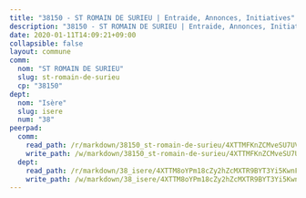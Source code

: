 ```yaml
---
title: "38150 - ST ROMAIN DE SURIEU | Entraide, Annonces, Initiatives"
description: "38150 - ST ROMAIN DE SURIEU | Entraide, Annonces, Initiatives"
date: 2020-01-11T14:09:21+09:00
collapsible: false
layout: commune
comm:
  nom: "ST ROMAIN DE SURIEU"
  slug: st-romain-de-surieu
  cp: "38150"
dept:
  nom: "Isère"
  slug: isere
  num: "38"
peerpad:
  comm:
    read_path: /r/markdown/38150_st-romain-de-surieu/4XTTMFKnZCMveSU7UVWjDHSMNmxZVZmoBDeMusGaV6VvVEthR
    write_path: /w/markdown/38150_st-romain-de-surieu/4XTTMFKnZCMveSU7UVWjDHSMNmxZVZmoBDeMusGaV6VvVEthR-K3TgUwUaSfQ5DZgZe7MXopB9yrm6m4kD3U7dab6Wv49EZ54w8Q6Vtss3ThAe9ejS1XWfCk5ZV5vQMREiCUA913Tex3LZZKSn8rMLqZ1ZqMNayUh4D4dy7H2CLgZTVc73h6iTDCX5
  dept:
    read_path: /r/markdown/38_isere/4XTTM8oYPm18cZy2hZcMXTR9BYT3Yi5KwnFvpXu1TXaRq7Q3V
    write_path: /w/markdown/38_isere/4XTTM8oYPm18cZy2hZcMXTR9BYT3Yi5KwnFvpXu1TXaRq7Q3V-K3TgUoSzs2JpJwfbzBvgU8N95mHo7JXz7NbEctNRM3EDb2iYHA4maKm3pRQwmboULLPnLFTEhRgTawPTWpmxTxKbTwDgAEzA9tUHjpudQTWdKWfdVSegAo77eCwhXTaVG7AyUZEs
---
```


